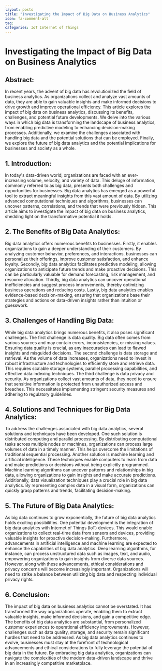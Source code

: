 ```yaml
---
layout: posts
title: "Investigating the Impact of Big Data on Business Analytics"
icon: fa-comment-alt
tag:      
categories: IoT Internet of Things
---
```



# Investigating the Impact of Big Data on Business Analytics

## Abstract:

In recent years, the advent of big data has revolutionized the field of business analytics. As organizations collect and analyze vast amounts of data, they are able to gain valuable insights and make informed decisions to drive growth and improve operational efficiency. This article explores the impact of big data on business analytics, discussing its benefits, challenges, and potential future developments. We delve into the various ways in which big data is transforming the landscape of business analytics, from enabling predictive modeling to enhancing decision-making processes. Additionally, we examine the challenges associated with handling big data and the potential solutions that can be employed. Finally, we explore the future of big data analytics and the potential implications for businesses and society as a whole.

## 1. Introduction:

In today's data-driven world, organizations are faced with an ever-increasing volume, velocity, and variety of data. This deluge of information, commonly referred to as big data, presents both challenges and opportunities for businesses. Big data analytics has emerged as a powerful tool to extract meaningful insights from this vast amount of data. By utilizing advanced computational techniques and algorithms, businesses can uncover patterns, correlations, and trends that were previously hidden. This article aims to investigate the impact of big data on business analytics, shedding light on the transformative potential it holds.

## 2. The Benefits of Big Data Analytics:

Big data analytics offers numerous benefits to businesses. Firstly, it enables organizations to gain a deeper understanding of their customers. By analyzing customer behavior, preferences, and interactions, businesses can personalize their offerings, improve customer satisfaction, and enhance loyalty. Secondly, big data analytics facilitates predictive modeling, allowing organizations to anticipate future trends and make proactive decisions. This can be particularly valuable for demand forecasting, risk management, and resource allocation. Thirdly, big data analytics can uncover operational inefficiencies and suggest process improvements, thereby optimizing business operations and reducing costs. Lastly, big data analytics enables evidence-based decision-making, ensuring that organizations base their strategies and actions on data-driven insights rather than intuition or guesswork.

## 3. Challenges of Handling Big Data:

While big data analytics brings numerous benefits, it also poses significant challenges. The first challenge is data quality. Big data often comes from various sources and may contain errors, inconsistencies, or missing values. Ensuring data quality is crucial, as any inaccuracies can lead to flawed insights and misguided decisions. The second challenge is data storage and retrieval. As the volume of data increases, organizations need to invest in robust infrastructure and technologies to efficiently store and retrieve data. This requires scalable storage systems, parallel processing capabilities, and effective data indexing techniques. The third challenge is data privacy and security. As organizations collect vast amounts of data, they need to ensure that sensitive information is protected from unauthorized access and breaches. This necessitates implementing stringent security measures and adhering to regulatory guidelines.

## 4. Solutions and Techniques for Big Data Analytics:

To address the challenges associated with big data analytics, several solutions and techniques have been developed. One such solution is distributed computing and parallel processing. By distributing computational tasks across multiple nodes or machines, organizations can process large volumes of data in a timely manner. This helps overcome the limitations of traditional sequential processing. Another solution is machine learning and artificial intelligence. These techniques enable computers to learn from data and make predictions or decisions without being explicitly programmed. Machine learning algorithms can uncover patterns and relationships in big data, allowing organizations to gain insights and make accurate predictions. Additionally, data visualization techniques play a crucial role in big data analytics. By representing complex data in a visual form, organizations can quickly grasp patterns and trends, facilitating decision-making.

## 5. The Future of Big Data Analytics:

As big data continues to grow exponentially, the future of big data analytics holds exciting possibilities. One potential development is the integration of big data analytics with Internet of Things (IoT) devices. This would enable organizations to collect real-time data from sensors and devices, providing valuable insights for proactive decision-making. Furthermore, advancements in artificial intelligence and machine learning are expected to enhance the capabilities of big data analytics. Deep learning algorithms, for instance, can process unstructured data such as images, text, and audio, empowering organizations to gain insights from diverse data sources. However, along with these advancements, ethical considerations and privacy concerns will become increasingly important. Organizations will need to strike a balance between utilizing big data and respecting individual privacy rights.

## 6. Conclusion:

The impact of big data on business analytics cannot be overstated. It has transformed the way organizations operate, enabling them to extract valuable insights, make informed decisions, and gain a competitive edge. The benefits of big data analytics are substantial, from personalized customer experiences to operational efficiency improvements. However, challenges such as data quality, storage, and security remain significant hurdles that need to be addressed. As big data analytics continues to evolve, businesses must stay at the forefront of technological advancements and ethical considerations to fully leverage the potential of big data in the future. By embracing big data analytics, organizations can navigate the complexities of the modern data-driven landscape and thrive in an increasingly competitive marketplace.